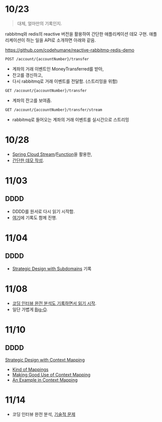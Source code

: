 # 10/23

> 대체, 얼마만의 기록인지.

rabbitmq와 redis의 reactive 버전을 활용하여 간단한 애플리케이션 데모 구현. 애플리케이션이 하는 일을 API로 소개하면 아래와 같음.

https://github.com/codehumane/reactive-rabbitmq-redis-demo

```POST /account/{accountNumber}/transfer```

- 계좌의 거래 이벤트인 MoneyTransferred를 받아,
- 잔고를 갱신하고,
- 다시 rabbitmq로 거래 이벤트를 전달함. (스트리밍을 위함)

```GET /account/{accountNumber}/transfer```

- 계좌의 잔고를 보여줌.

```GET /account/{accountNumber}/transfer/stream```

- rabbitmq로 들어오는 계좌의 거래 이벤트를 실시간으로 스트리밍

# 10/28

- [Spring Cloud Stream](https://spring.io/projects/spring-cloud-stream)/[Function](https://spring.io/projects/spring-cloud-function)을 활용한,
- [간단한 데모 작성](https://github.com/codehumane/spring-cloud-stream-demo).

# 11/03

## DDDD

- DDDD를 원서로 다시 읽기 시작함.
- [여기](https://github.com/codehumane/what-i-learned/blob/master/book/dddd/README-en.md)에 기록도 함께 진행.

# 11/04

## DDDD

- [Strategic Design with Subdomains](https://github.com/codehumane/what-i-learned/blob/master/book/dddd/README-en.md#strategic-design-with-subdomains) 기록

# 11/08

- [코딩 인터뷰 완전 분석도 기록하면서 읽기 시작](https://github.com/codehumane/what-i-learned/blob/master/book/cdci/README.md).
- 일단 가볍게 [Big-O](https://github.com/codehumane/what-i-learned/blob/master/book/cdci/README.md#big-o).

# 11/10

## DDDD

[Strategic Design with Context Mapping](https://github.com/codehumane/what-i-learned/blob/master/book/dddd/README-en.md#strategic-design-with-contet-mapping)

- [Kind of Mappings](https://github.com/codehumane/what-i-learned/blob/master/book/dddd/README-en.md#kinds-of-mappings)
- [Making Good Use of Context Mapping](https://github.com/codehumane/what-i-learned/blob/master/book/dddd/README-en.md#making-good-use-of-context-mapping)
- [An Example in Context Mapping](https://github.com/codehumane/what-i-learned/blob/master/book/dddd/README-en.md#an-example-in-context-mapping)

# 11/14

- 코딩 인터뷰 완전 분석, [기술적 문제](https://github.com/codehumane/what-i-learned/blob/master/book/cdci/README.md#%EA%B8%B0%EC%88%A0%EC%A0%81-%EB%AC%B8%EC%A0%9C)
